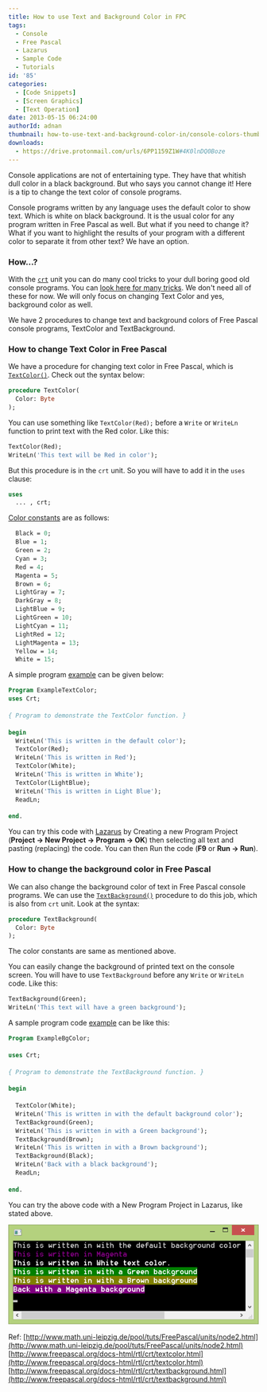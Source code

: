 ```yaml
---
title: How to use Text and Background Color in FPC
tags:
  - Console
  - Free Pascal
  - Lazarus
  - Sample Code
  - Tutorials
id: '85'
categories:
  - [Code Snippets]
  - [Screen Graphics]
  - [Text Operation]
date: 2013-05-15 06:24:00
authorId: adnan
thumbnail: how-to-use-text-and-background-color-in/console-colors-thumbs.gif
downloads:
  - https://drive.protonmail.com/urls/6PP1159Z1W#4K0lnDQ0Boze
---
```


Console applications are not of entertaining type. They have that whitish dull color in a black background. But who says you cannot change it! Here is a tip to change the text color of console programs.
<!-- more -->


Console programs written by any language uses the default color to show text. Which is white on black background. It is the usual color for any program written in Free Pascal as well. But what if you need to change it? What if you want to highlight the results of your program with a different color to separate it from other text? We have an option.


### How...?

With the [`crt`](http://www.freepascal.org/docs-html/rtl/crt/) unit you can do many cool tricks to your dull boring good old console programs. You can [look here for many tricks](http://www.math.uni-leipzig.de/pool/tuts/FreePascal/units/node2.html). We don't need all of these for now. We will only focus on changing Text Color and yes, background color as well.

We have 2 procedures to change text and background colors of Free Pascal console programs, TextColor and TextBackground.



### How to change Text Color in Free Pascal

We have a procedure for changing text color in Free Pascal, which is [`TextColor()`](http://www.freepascal.org/docs-html/rtl/crt/textcolor.html). Check out the syntax below:

```pascal
procedure TextColor(
  Color: Byte
);
```

You can use something like `TextColor(Red);` before a `Write` or `WriteLn` function to print text with the Red color. Like this:

```pascal
TextColor(Red);
WriteLn('This text will be Red in color');
```


But this procedure is in the `crt` unit. So you will have to add it in the `uses` clause:

```pascal
uses
  ... , crt;
```

[Color constants](http://www.math.uni-leipzig.de/pool/tuts/FreePascal/units/node2.html) are as follows:

```pascal
  Black = 0;
  Blue = 1;
  Green = 2;
  Cyan = 3;
  Red = 4;
  Magenta = 5;
  Brown = 6;
  LightGray = 7;
  DarkGray = 8;
  LightBlue = 9;
  LightGreen = 10;
  LightCyan = 11;
  LightRed = 12;
  LightMagenta = 13;
  Yellow = 14;
  White = 15;
```

A simple program [example](http://www.freepascal.org/docs-html/rtl/crt/textcolor.html) can be given below:

```pascal
Program ExampleTextColor;
uses Crt;

{ Program to demonstrate the TextColor function. }

begin
  WriteLn('This is written in the default color');
  TextColor(Red);
  WriteLn('This is written in Red');
  TextColor(White);
  WriteLn('This is written in White');
  TextColor(LightBlue);
  WriteLn('This is written in Light Blue');
  ReadLn;

end.
```

You can try this code with [Lazarus](http://www.lazarus.freepascal.org/) by Creating a new Program Project (**Project -> New Project -> Program -> OK**) then selecting all text and pasting (replacing) the code. You can then Run the code (**F9** or **Run -> Run**).


### How to change the background color in Free Pascal

We can also change the background color of text in Free Pascal console programs. We can use the [`TextBackground()`](http://www.freepascal.org/docs-html/rtl/crt/textbackground.html) procedure to do this job, which is also from `crt` unit. Look at the syntax:

```pascal
procedure TextBackground(
  Color: Byte
);
```

The color constants are same as mentioned above.

You can easily change the background of printed text on the console screen. You will have to use `TextBackground` before any `Write` or `WriteLn` code. Like this:

```pascal
TextBackground(Green);
WriteLn('This text will have a green background');
```

A sample program code [example](http://www.freepascal.org/docs-html/rtl/crt/textbackground.html) can be like this:

```pascal
Program ExampleBgColor;

uses Crt;

{ Program to demonstrate the TextBackground function. }

begin

  TextColor(White);
  WriteLn('This is written in with the default background color');
  TextBackground(Green);
  WriteLn('This is written in with a Green background');
  TextBackground(Brown);
  WriteLn('This is written in with a Brown background');
  TextBackground(Black);
  WriteLn('Back with a black background');
  ReadLn;

end.
```

You can try the above code with a New Program Project in Lazarus, like stated above.


![Using colors for text and text background in Free Pascal Lazarus](how-to-use-text-and-background-color-in/console-text-bg-color.gif "Using colors for text and text background in Free Pascal Lazarus")


Ref:
[http://www.math.uni-leipzig.de/pool/tuts/FreePascal/units/node2.html](http://www.math.uni-leipzig.de/pool/tuts/FreePascal/units/node2.html)
[http://www.freepascal.org/docs-html/rtl/crt/textcolor.html](http://www.freepascal.org/docs-html/rtl/crt/textcolor.html)
[http://www.freepascal.org/docs-html/rtl/crt/textbackground.html](http://www.freepascal.org/docs-html/rtl/crt/textbackground.html)
